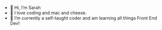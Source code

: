- 👋 Hi, I’m Sarah
- 👀 I love coding and mac and cheese.
- 🌱 I’m currently a self-taught coder and am learning all things Front End Dev!
